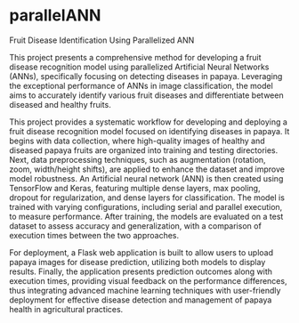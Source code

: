 # parallelANN
Fruit Disease Identification Using Parallelized ANN 

This project presents a comprehensive method for developing a fruit disease recognition model using parallelized Artificial Neural Networks (ANNs), specifically focusing on detecting diseases in papaya. Leveraging the exceptional performance of ANNs in image classification, the model aims to accurately identify various fruit diseases and differentiate between diseased and healthy fruits.

This project provides a systematic workflow for developing and deploying a fruit disease recognition model focused on identifying diseases in papaya. It begins with data collection, where high-quality images of healthy and diseased papaya fruits are organized into training and testing directories. Next, data preprocessing techniques, such as augmentation (rotation, zoom, width/height shifts), are applied to enhance the dataset and improve model robustness. 
An Artificial neural network (ANN) is then created using TensorFlow and Keras, featuring multiple dense layers, max pooling, dropout for regularization, and dense layers for classification. The model is trained with varying configurations, including serial and parallel execution, to measure performance. After training, the models are evaluated on a test dataset to assess accuracy and generalization, with a comparison of execution times between the two approaches. 

For deployment, a Flask web application is built to allow users to upload papaya images for disease prediction, utilizing both models to display results. Finally, the application presents prediction outcomes along with execution times, providing visual feedback on the performance differences, thus integrating advanced machine learning techniques with user-friendly deployment for effective disease detection and management of papaya health in agricultural practices.

